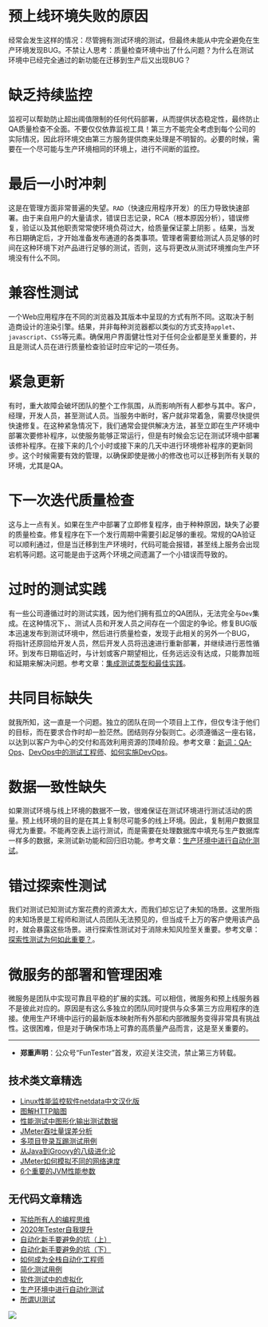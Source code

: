 # 预上线环境失败的原因




经常会发生这样的情况：尽管拥有测试环境的测试，但最终未能从中完全避免在生产环境发现BUG。不禁让人思考：质量检查环境中出了什么问题？为什么在测试环境中已经完全通过的新功能在迁移到生产后又出现BUG？

# 缺乏持续监控

监视可以帮助防止超出阈值限制的任何代码部署，从而提供状态稳定性，最终防止QA质量检查不全面。不要仅仅依靠监视工具！第三方不能完全考虑到每个公司的实际情况，因此将环境交由第三方服务提供商来处理是不明智的。必要的时候，需要在一个尽可能与生产环境相同的环境上，进行不间断的监控。

# 最后一小时冲刺

这是在管理方面非常普遍的失望。`RAD`（快速应用程序开发）的压力导致快速部署。由于来自用户的大量请求，错误日志记录，RCA（根本原因分析），错误修复，验证以及其他职责常常使环境负荷过大，给质量保证蒙上阴影 。结果，当发布日期确定后，才开始准备发布通道的各类事项。管理者需要给测试人员足够的时间在这种环境下对产品进行足够的测试，否则，这与将更改从测试环境推向生产环境没有什么不同。

# 兼容性测试

一个Web应用程序在不同的浏览器及其版本中呈现的方式有所不同。这取决于制造商设计的渲染引擎。结果，并非每种浏览器都以类似的方式支持`applet`、`javascript`、`CSS`等元素。确保用户界面健壮性对于任何企业都是至关重要的，并且是测试人员在进行质量检查验证时应牢记的一项任务。

# 紧急更新

有时，重大故障会破坏团队的整个工作氛围，从而影响所有人都参与其中。客户，经理，开发人员，甚至测试人员。当服务中断时，客户就非常着急，需要尽快提供快速修复。在这种紧急情况下，我们通常会提供解决方法，甚至立即在生产环境中部署次要修补程序，以使服务能够正常运行，但是有时候会忘记在测试环境中部署该修补程序。在接下来的几个小时或接下来的几天中进行环境修补程序的更新同步。这个时候需要有效的管理，以确保即使是微小的修改也可以迁移到所有关联的环境，尤其是QA。

# 下一次迭代质量检查

这与上一点有关。如果在生产中部署了立即修复程序，由于种种原因，缺失了必要的质量检查。修复程序在下一个发行周期中需要引起足够的重视。常规的QA验证可以顺利通过，但是当迁移到生产环境时，代码可能会报错，甚至线上服务会出现宕机等问题。这可能是由于这两个环境之间遗漏了一个小错误而导致的。

# 过时的测试实践

有一些公司遵循过时的测试实践，因为他们拥有孤立的QA团队，无法完全与`Dev`集成。在这种情况下，、测试人员和开发人员之间存在一个固定的争论。修复BUG版本迅速发布到测试环境中，然后进行质量检查，发现于此相关的另外一个BUG，将指针还原回给开发人员，然后开发人员将迅速进行重新部署，并继续进行恶性循环。到发布日期临近时，与计划或客户期望相比，任务远远没有达成，只能靠加班和延期来解决问题。参考文章：[集成测试类型和最佳实践](https://mp.weixin.qq.com/s/sSubzrs3cikLV7rmRQaWEA)。

# 共同目标缺失

就我所知，这一直是一个问题。独立的团队在同一个项目上工作，但仅专注于他们的目标，而在要求合作时却一脸茫然。团结则存分裂则亡。必须遵循这一座右铭，以达到以客户为中心的交付和高效利用资源的顶峰阶段。参考文章：[新词：QA-Ops](https://mp.weixin.qq.com/s/detcY6OVYmzOTUxfwN6CFQ)、[DevOps中的测试工程师](https://mp.weixin.qq.com/s/42Ile_T1BAIp7QHleI-c7w)、[如何实施DevOps](https://mp.weixin.qq.com/s/UPIL942eOKR1bY0mbC-42w)。

# 数据一致性缺失

如果测试环境与线上环境的数据不一致，很难保证在测试环境进行测试活动的质量。预上线环境的目的是在其上复制尽可能多的线上环境。因此，复制用户数据显得尤为重要。不能再空表上运行测试，而是需要在处理数据库中填充与生产数据库一样多的数据，来测试新功能和回归旧功能。参考文章：[生产环境中进行自动化测试](https://mp.weixin.qq.com/s/JKEGRLOlgpINUxs-6mohzA)。

# 错过探索性测试

我们对测试已知测试方案花费的资源太大，而我们却忘记了未知的场景。这里所指的未知场景是工程师和测试人员团队无法预见的，但当成千上万的客户使用该产品时，就会暴露这些场景。进行探索性测试对于消除未知风险至关重要。参考文章：[探索性测试为何如此重要？](https://mp.weixin.qq.com/s/nebHPfKbCO0f-G24qCh9wA)。

# 微服务的部署和管理困难

微服务是团队中实现可靠且平稳的扩展的实践。可以相信，微服务和预上线服务器不是彼此对应的。原因是有这么多独立的团队同时提供与众多第三方应用程序的连接。使用生产环境中运行的最新版本映射所有外部和内部微服务变得非常具有挑战性。这很困难，但是对于确保市场上可靠的高质量产品而言，这是至关重要的。

---
* **郑重声明**：公众号“FunTester”首发，欢迎关注交流，禁止第三方转载。

## 技术类文章精选

- [Linux性能监控软件netdata中文汉化版](https://mp.weixin.qq.com/s/fdXtK-5WwKnxjLZdyg6-nA)
- [图解HTTP脑图](https://mp.weixin.qq.com/s/100Vm8FVEuXs0x6rDGTipw)
- [性能测试中图形化输出测试数据](https://mp.weixin.qq.com/s/EMvpYIsszdwBJFPIxztTvA)
- [JMeter吞吐量误差分析](https://mp.weixin.qq.com/s/jHKmFNrLmjpihnoigNNCSg)
- [多项目登录互踢测试用例](https://mp.weixin.qq.com/s/Nn_CUy_j7j6bUwHSkO0pCQ)
- [从Java到Groovy的八级进化论](https://mp.weixin.qq.com/s/QTrRHsD3w-zLGbn79y8yUg)
- [JMeter如何模拟不同的网络速度](https://mp.weixin.qq.com/s/1FCwNN2htfTGF6ItdkcCzw)
- [6个重要的JVM性能参数](https://mp.weixin.qq.com/s/b1QnapiAVn0HD5DQU9JrIw)

## 无代码文章精选

- [写给所有人的编程思维](https://mp.weixin.qq.com/s/Oj33UCnYfbUgzsBzEm2GPQ)
- [2020年Tester自我提升](https://mp.weixin.qq.com/s/vuhUp85_6Sbg6ReAN3TTSQ)
- [自动化新手要避免的坑（上）](https://mp.weixin.qq.com/s/MjcX40heTRhEgCFhInoqYQ)
- [自动化新手要避免的坑（下）](https://mp.weixin.qq.com/s/azDUo1IO5JgkJIS9n1CMRg)
- [如何成为全栈自动化工程师](https://mp.weixin.qq.com/s/j2rQ3COFhg939KLrgKr_bg)
- [简化测试用例](https://mp.weixin.qq.com/s/BhwfDqhN9yoa3Iul_Eu5TA)
- [软件测试中的虚拟化](https://mp.weixin.qq.com/s/zHyJiNFgHIo2ZaPFXsxQMg)
- [生产环境中进行自动化测试](https://mp.weixin.qq.com/s/JKEGRLOlgpINUxs-6mohzA)
- [所谓UI测试](https://mp.weixin.qq.com/s/wDvUy_BhQZCSCqrlC2j1qA)

![](https://mmbiz.qpic.cn/mmbiz_png/13eN86FKXzDkiawpL3o8umv1EgHOc2OE1H8DtTMQSXWTOgFYPMSGtoX2BZlricBBJun4hMGUOJd7uibe68zQecRFw/640?wx_fmt=png&tp=webp&wxfrom=5&wx_lazy=1&wx_co=1)
